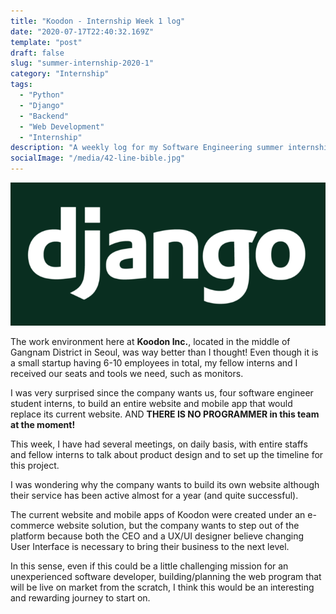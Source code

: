 ```yaml
---
title: "Koodon - Internship Week 1 log"
date: "2020-07-17T22:40:32.169Z"
template: "post"
draft: false
slug: "summer-internship-2020-1"
category: "Internship"
tags:
  - "Python"
  - "Django"
  - "Backend"
  - "Web Development"
  - "Internship"
description: "A weekly log for my Software Engineering summer internship at Koodon - Week 1"
socialImage: "/media/42-line-bible.jpg"
---
```


![42-line-bible.jpg](/media/42-line-bible.jpg)

The work environment here at **Koodon Inc.**, located in the middle of Gangnam District in Seoul, was way better than I thought! Even though it is a small startup having 6-10 employees in total, my fellow interns and I received our seats and tools we need, such as monitors.

I was very surprised since the company wants us, four software engineer student interns, to build an entire website and mobile app that would replace its current website. AND **THERE IS NO PROGRAMMER in this team at the moment!**

This week, I have had several meetings, on daily basis, with entire staffs and fellow interns to talk about product design and to set up the timeline for this project.

I was wondering why the company wants to build its own website although their service has been active almost for a year (and quite successful).

The current website and mobile apps of Koodon were created under an e-commerce website solution, but the company wants to step out of the platform because both the CEO and a UX/UI designer believe changing User Interface is necessary to bring their business to the next level.

In this sense, even if this could be a little challenging mission for an unexperienced software developer, building/planning the web program that will be live on market from the scratch, I think this would be an interesting and rewarding journey to start on.

